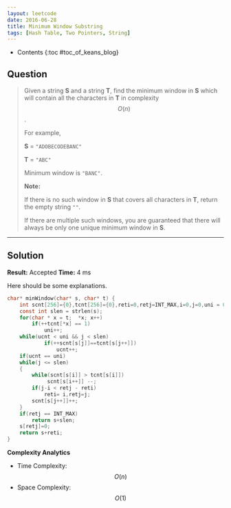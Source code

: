 ```yaml
---
layout: leetcode
date: 2016-06-28
title: Minimum Window Substring
tags: [Hash Table, Two Pointers, String]
---
```


* Contents
{:toc #toc_of_keans_blog}

## Question

> Given a string **S** and a string **T**, find the minimum window in **S** which will contain all the characters in **T** in complexity $$O(n)$$.
>
>For example,
>
> **S** = `"ADOBECODEBANC"`
>
> **T** = `"ABC"`
>
> Minimum window is `"BANC"`.
>
> **Note:**
>
>If there is no such window in **S** that covers all characters in **T**, return the empty string `""`.
>
> If there are multiple such windows, you are guaranteed that there will always be only one unique minimum window in **S**.
>     

***

## Solution

**Result:** Accepted **Time:** 4 ms

Here should be some explanations.

```c
char* minWindow(char* s, char* t) {
    int scnt[256]={0},tcnt[256]={0},reti=0,retj=INT_MAX,i=0,j=0,uni = 0,ucnt = 0;
    const int slen = strlen(s);
    for(char * x = t;  *x; x++)
        if(++tcnt[*x] == 1)
            uni++;
    while(ucnt < uni && j < slen)
            if(++scnt[s[j]]==tcnt[s[j++]])
                ucnt++;
    if(ucnt == uni)
    while(j <= slen)
    {
        while(scnt[s[i]] > tcnt[s[i]])
             scnt[s[i++]] --;
        if(j-i < retj - reti)
            reti= i,retj=j;
        scnt[s[j++]]++;
    }
    if(retj == INT_MAX)
        return s+slen;
    s[retj]=0;
    return s+reti;
}
```

**Complexity Analytics**

- Time Complexity: $$O(n)$$
- Space Complexity: $$O(1)$$
